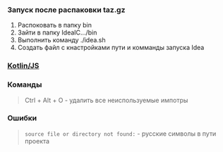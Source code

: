 ### Запуск после распаковки taz.gz
1. Распоковать в папку bin
2. Зайти в папку IdeaIC.../bin
3. Выполнить команду ./idea.sh
4. Создать файл с кнастройками пути и комманды запуска Idea

### [Kotlin/JS](https://kotlinlang.org/docs/js-get-started.html#hands-on-labs) 


### Команды
> Ctrl + Alt + O - удалить все неиспользуемые импотры


### Ошибки
> ```source file or directory not found:``` - русские символы в пути проекта
